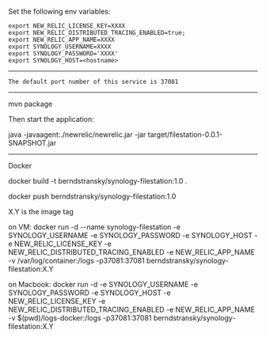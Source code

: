 
Set the following env variables:

    export NEW_RELIC_LICENSE_KEY=XXXX
    export NEW_RELIC_DISTRIBUTED_TRACING_ENABLED=true;
    export NEW_RELIC_APP_NAME=XXXX
    export SYNOLOGY_USERNAME=XXXX
    export SYNOLOGY_PASSWORD='XXXX'
    export SYNOLOGY_HOST=<hostname>

------------------------------------

    The default port number of this service is 37081

-------------------------------------

mvn package

Then start the application:

java  -javaagent:./newrelic/newrelic.jar -jar target/filestation-0.0.1-SNAPSHOT.jar

-------------------------------

Docker

docker build -t berndstransky/synology-filestation:1.0 .

docker push berndstransky/synology-filestation:1.0

X.Y is the image tag

on VM:
docker run -d --name synology-filestation -e SYNOLOGY_USERNAME -e SYNOLOGY_PASSWORD -e SYNOLOGY_HOST -e NEW_RELIC_LICENSE_KEY -e NEW_RELIC_DISTRIBUTED_TRACING_ENABLED -e NEW_RELIC_APP_NAME -v /var/log/container:/logs -p37081:37081 berndstransky/synology-filestation:X.Y

on Macbook:
docker run -d -e SYNOLOGY_USERNAME -e SYNOLOGY_PASSWORD -e SYNOLOGY_HOST -e NEW_RELIC_LICENSE_KEY -e NEW_RELIC_DISTRIBUTED_TRACING_ENABLED -e NEW_RELIC_APP_NAME -v $(pwd)/logs-docker:/logs -p37081:37081 berndstransky/synology-filestation:X.Y
